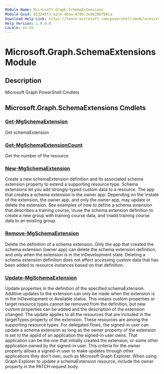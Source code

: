 ```yaml
---
Module Name: Microsoft.Graph.SchemaExtensions
Module Guid: 813245f3-a2ce-4baa-8709-2ede20bfb8ca
Download Help Link: https://learn.microsoft.com/powershell/module/microsoft.graph.schemaextensions
Help Version: 1.0.0.0
Locale: en-US
---
```


# Microsoft.Graph.SchemaExtensions Module
## Description
Microsoft Graph PowerShell Cmdlets

## Microsoft.Graph.SchemaExtensions Cmdlets
### [Get-MgSchemaExtension](Get-MgSchemaExtension.md)
Get schemaExtension

### [Get-MgSchemaExtensionCount](Get-MgSchemaExtensionCount.md)
Get the number of the resource

### [New-MgSchemaExtension](New-MgSchemaExtension.md)
Create a new schemaExtension definition and its associated schema extension property to extend a supporting resource type.
Schema extensions let you add strongly-typed custom data to a resource.
The app that creates a schema extension is the owner app.
Depending on the \nstate of the extension, the owner app, and only the owner app, may update or delete the extension.
See examples of how to define a schema extension that describes a training course, \nuse the schema extension definition to create a new group with training course data, and \nadd training course data to an existing group.

### [Remove-MgSchemaExtension](Remove-MgSchemaExtension.md)
Delete the definition of a schema extension.
Only the app that created the schema extension (owner app) can delete the schema extension definition, and only when the extension is in the InDevelopment state.
Deleting a schema extension definition does not affect accessing custom data that has been added to resource instances based on that definition.

### [Update-MgSchemaExtension](Update-MgSchemaExtension.md)
Update properties in the definition of the specified schemaExtension.
Additive updates to the extension can only be made when the extension is in the InDevelopment or Available status.
This means custom properties or target resource types cannot be removed from the definition, but new custom properties can be added and the description of the extension changed.
The update applies to all the resources that are included in the targetTypes property of the extension.
These resources are among the supporting resource types.
For delegated flows, the signed-in user can update a schema extension as long as the owner property of the extension is set to the appId of an application the signed-in user owns.
That application can be the one that initially created the extension, or some other application owned by the signed-in user.
This criteria for the owner property allows a signed-in user to make updates through other applications they don't own, such as Microsoft Graph Explorer.
When using Graph Explorer to update a schemaExtension resource, include the owner property in the PATCH request body.

